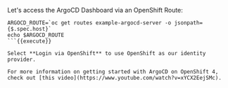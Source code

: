 Let's access the ArgoCD Dashboard via an OpenShift Route:

```
ARGOCD_ROUTE=`oc get routes example-argocd-server -o jsonpath={$.spec.host}`
echo $ARGOCD_ROUTE
```{{execute}}

Select **Login via OpenShift** to use OpenShift as our identity provider.

For more information on getting started with ArgoCD on OpenShift 4, check out [this video](https://www.youtube.com/watch?v=xYCX2EejSMc).